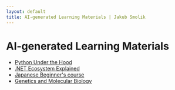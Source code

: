 ```yaml
---
layout: default
title: AI-generated Learning Materials | Jakub Smolik
---
```


# AI-generated Learning Materials

- [Python Under the Hood](python)
- [.NET Ecosystem Explained](dotnet)
- [Japanese Beginner's course](japanese.pdf)
- [Genetics and Molecular Biology](genetics)
